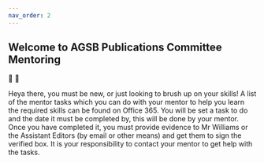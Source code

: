 ```yaml
---
nav_order: 2
---
```

## Welcome to AGSB Publications Committee Mentoring

🚀 🐼

Heya there, you must be new, or just looking to brush up on your skills! A list of the mentor tasks which you can do with your mentor to help you learn the required skills can be found on Office 365. You will be set a task to do and the date it must be completed by, this will be done by your mentor. Once you have completed it, you must provide evidence to Mr Williams or the Assistant Editors (by email or other means) and get them to sign the verified box. It is your responsibility to contact your mentor to get help with the tasks. 
